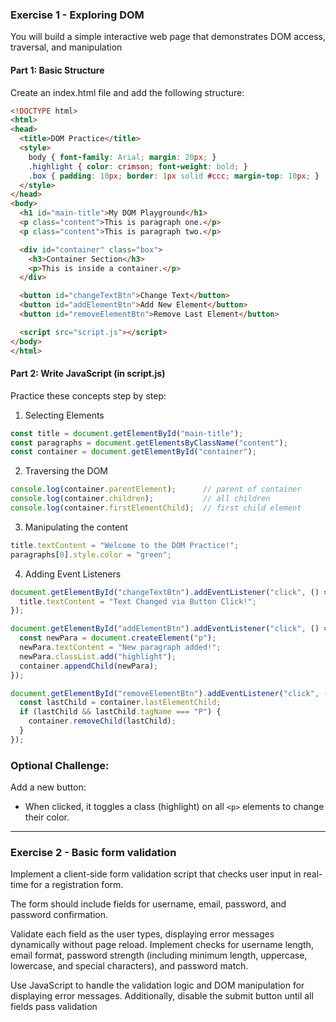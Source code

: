 
### Exercise 1 - Exploring DOM
You will build a simple interactive web page that demonstrates DOM access, traversal, and manipulation

#### Part 1: Basic Structure

Create an index.html file and add the following structure:

```html
<!DOCTYPE html>
<html>
<head>
  <title>DOM Practice</title>
  <style>
    body { font-family: Arial; margin: 20px; }
    .highlight { color: crimson; font-weight: bold; }
    .box { padding: 10px; border: 1px solid #ccc; margin-top: 10px; }
  </style>
</head>
<body>
  <h1 id="main-title">My DOM Playground</h1>
  <p class="content">This is paragraph one.</p>
  <p class="content">This is paragraph two.</p>

  <div id="container" class="box">
    <h3>Container Section</h3>
    <p>This is inside a container.</p>
  </div>

  <button id="changeTextBtn">Change Text</button>
  <button id="addElementBtn">Add New Element</button>
  <button id="removeElementBtn">Remove Last Element</button>

  <script src="script.js"></script>
</body>
</html>
```

#### Part 2: Write JavaScript (in script.js)

Practice these concepts step by step:

1. Selecting Elements

```js
const title = document.getElementById("main-title");
const paragraphs = document.getElementsByClassName("content");
const container = document.getElementById("container");
```

2. Traversing the DOM

```js
console.log(container.parentElement);      // parent of container
console.log(container.children);           // all children
console.log(container.firstElementChild);  // first child element
```
3. Manipulating the content

```js
title.textContent = "Welcome to the DOM Practice!";
paragraphs[0].style.color = "green";
```

4. Adding Event Listeners

```js
document.getElementById("changeTextBtn").addEventListener("click", () => {
  title.textContent = "Text Changed via Button Click!";
});

document.getElementById("addElementBtn").addEventListener("click", () => {
  const newPara = document.createElement("p");
  newPara.textContent = "New paragraph added!";
  newPara.classList.add("highlight");
  container.appendChild(newPara);
});

document.getElementById("removeElementBtn").addEventListener("click", () => {
  const lastChild = container.lastElementChild;
  if (lastChild && lastChild.tagName === "P") {
    container.removeChild(lastChild);
  }
});
```

### Optional Challenge:

Add a new button:

- When clicked, it toggles a class (highlight) on all `<p>` elements to change their color.


---
### Exercise 2 - Basic form validation
Implement a client-side form validation script that checks user input in real-time for a registration form. 

The form should include fields for username, email, password, and password confirmation. 

Validate each field as the user types, displaying error messages dynamically without page reload. Implement checks for username length, email format, password strength (including minimum length, uppercase, lowercase, and special characters), and password match.

Use JavaScript to handle the validation logic and DOM manipulation for displaying error messages. Additionally, disable the submit button until all fields pass validation